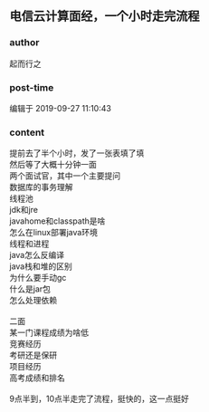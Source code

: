 ## 电信云计算面经，一个小时走完流程
### author 
起而行之
### post-time 

编辑于  2019-09-27 11:10:43
### content 
<div class="post-topic-des nc-post-content">
 提前去了半个小时，发了一张表填了填
 <br/>
 然后等了大概十分钟一面
 <br/>
 两个面试官，其中一个主要提问
 <br/>
 数据库的事务理解
 <br/>
 线程池
 <br/>
 jdk和jre
 <br/>
 javahome和classpath是啥
 <br/>
 怎么在linux部署java环境
 <br/>
 线程和进程
 <br/>
 java怎么反编译
 <br/>
 java栈和堆的区别
 <br/>
 为什么要手动gc
 <br/>
 什么是jar包
 <br/>
 怎么处理依赖
 <br/>
 <br/>
 二面
 <br/>
 某一门课程成绩为啥低
 <br/>
 竞赛经历
 <br/>
 考研还是保研
 <br/>
 项目经历
 <br/>
 高考成绩和排名
 <br/>
 <br/>
 9点半到，10点半走完了流程，挺快的，这一点挺好
</div>
